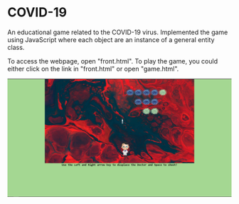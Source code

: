 # COVID-19
An educational game related to the COVID-19 virus.
Implemented the game using JavaScript where each object are an instance of a general entity class.

To access the webpage, open "front.html".
To play the game, you could either click on the link in "front.html" or open "game.html".

![alt text](https://github.com/JiaFengYu/COVID-19/blob/master/Game%20in%20action.png?raw=true)
